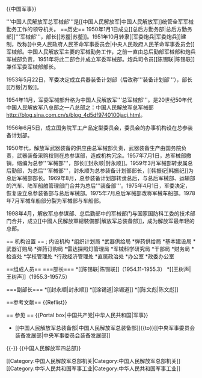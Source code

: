 {{中国军事}}

'''中国人民解放军总军械部'''是[[中国人民解放军|中国人民解放军]]统管全军军械勤务工作的领导机关。
==历史==
1950年1月1日成立[[总后方勤务部|总后方勤务部]]'''军械部'''，部长[[苏鳌|苏鳌]]。1951年10月转隶[[军委炮兵|军委炮兵]]建制，改称[[中央人民政府人民革命军事委员会|中央人民政府人民革命军事委员会]]军械部。中国人民解放军主要的军械勤务工作，之前一直由总后勤部军械部和炮兵军械部负责，1951年将此二部合并成立军委军械部。炮兵司令员[[陈锡联|陈锡联]]兼任军委军械部部长。

1953年5月22日，军委决定成立兵器装备计划部（后改称'''装备计划部'''），部长[[万毅|万毅]]。

1954年11月，军委军械部升格为中国人民解放军'''总军械部'''。是20世纪50年代中国人民解放军八总部之一<ref>八总部之：中国人民解放军总军械部 http://blog.sina.com.cn/s/blog_4d5df9740100jacj.html</ref>。

1956年6月5日，成立国务院军工产品定型委员会，委员会的办事机构设在总参装备计划部。

1950年代，解放军武器装备的供应由总军械部负责，武器装备生产由国务院负责，武器装备采购权则在总参谋部，造成机构冗余。1957年7月1日，总军械部撤销，缩编为总参'''军械部'''，部长[[封永顺|封永顺]]。1959年3月军械部转隶属总后勤部，为总后'''军械部'''，封永顺为总参装备计划部部长，[[韩振纪|韩振纪]]为总后军械部部长。1969年8月，总参装备计划部转隶总后，与总后军械部、运输部的汽车、陆军船舶管理部门合并为总后'''装备部'''。1975年4月1日，军委决定，恢复设立总参装备部与总后军械部。1975年7月总后军械部改称军械车船部。1978年7月军械车船部分裂为军械部与车船部。

1998年4月，解放军总参谋部、总后勤部中的军械部门与国家国防科工委的技术部门合并，成立[[中國人民解放軍總裝備部|解放军总装备部]]，成为解放军最年轻的总部。

== 机构设置 ==
; 内设机构
*组织计划局
*武器供给局
*弹药供给局
*基本建设局
*武器订购局
*弹药订购局
*雷达探照灯管理局
*军械科学研究局
*干部局
*财务局
*检查处
*学校管理处
*行政经济管理处
*直属政治处
*办公室
*政委办公室

==组成人员==
===部长===
*[[陈锡联|陈锡联]]（1954.11-1955.3）
*[[王树声|王树声]]（1955.3-1957.5）

===副部长===
*[[封永顺|封永顺]]
*[[涂锡道|涂锡道]]
*[[陈文彪|陈文彪]]

==参考文献==
{{Reflist}}

== 参见 ==
{{Portal box|中国共产党|中华人民共和国|军事}}
* [[中国人民解放军总装备部|中国人民解放军总装备部]]{{to}}[[中央军事委员会装备发展部|中央军事委员会装备发展部]]

{{-}}
{{中国人民解放军四总部}}

[[Category:中国人民解放军总部机关|Category:中国人民解放军总部机关]]
[[Category:中华人民共和国军事工业|Category:中华人民共和国军事工业]]